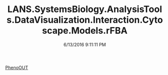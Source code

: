 ﻿---
title: LANS.SystemsBiology.AnalysisTools.DataVisualization.Interaction.Cytoscape.Models.rFBA
date: 6/13/2016 9:11:11 PM
---

[PhenoOUT](T-LANS.SystemsBiology.AnalysisTools.DataVisualization.Interaction.Cytoscape.Models.rFBA.PhenoOUT.html)
